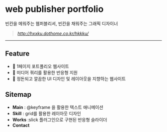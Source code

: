 # web publisher portfolio 
빈칸을 메워주는 웹퍼블리셔, 빈칸을 채워주는 그래픽 디자이너
> *http://hxxku.dothome.co.kr/hkkku/*
*** 

## Feature

- 🌠 1페이지 포트폴리오 웹사이트
- 🌠 미디어 쿼리를 활용한 반응형 지원
- 🌠 정돈되고 깔끔한 UI 디자인 및 레이아웃을 지향하는 웹사이트


## Sitemap 

- **Main** : @keyframe 을 활용한 텍스트 애니메이션 
- **Skill** : grid를 활용한 레이아웃 디자인
- **Works** :slick 플러그인으로 구현된 반응형 슬라이더
- **Contact** 

